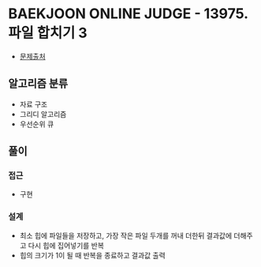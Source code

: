 # BAEKJOON ONLINE JUDGE - 13975. 파일 합치기 3

- [문제출처](https://www.acmicpc.net/problem/13975 '13975. 파일 합치기 3')

## 알고리즘 분류

- 자료 구조
- 그리디 알고리즘
- 우선순위 큐

## 풀이

### 접근

- 구현

### 설계

- 최소 힙에 파일들을 저장하고, 가장 작은 파일 두개를 꺼내 더한뒤 결과값에 더해주고 다시 힙에 집어넣기를 반복
- 힙의 크기가 1이 될 때 반복을 종료하고 결과값 출력
